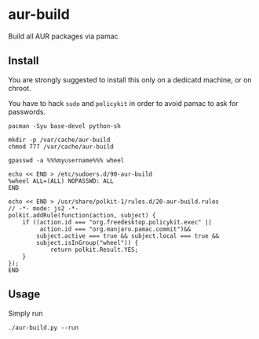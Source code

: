 # aur-build
Build all AUR packages via pamac

## Install
You are strongly suggested to install this only on a dedicatd machine, or on chroot.

You have to hack `sudo` and `policykit` in order to avoid pamac to ask for passwords.

    pacman -Syu base-devel python-sh
    
    mkdir -p /var/cache/aur-build
    chmod 777 /var/cache/aur-build

    gpasswd -a %%%myusername%%% wheel

    echo << END > /etc/sudoers.d/90-aur-build
    %wheel ALL=(ALL) NOPASSWD: ALL
    END

    echo << END > /usr/share/polkit-1/rules.d/20-aur-build.rules
    // -*- mode: js2 -*-
    polkit.addRule(function(action, subject) {
        if ((action.id === "org.freedesktop.policykit.exec" || 
             action.id === "org.manjaro.pamac.commit")&&
            subject.active === true && subject.local === true &&
            subject.isInGroup("wheel")) {
                return polkit.Result.YES;
        }
    });
    END

## Usage

Simply run

    ./aur-build.py --run

